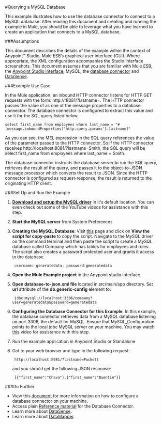 #Querying a MySQL Database

This example illustrates how to use the database connector to connect to a MySQL database. After reading this document and creating and running the example in Mule, you should be able to leverage what you have learned to create an application that connects to a MySQL database.


###Assumptions

This document describes the details of the example within the context of Anypoint™ Studio, Mule ESB’s graphical user interface (GUI). Where appropriate, the XML configuration accompanies the Studio interface screenshots. This document assumes that you are familiar with Mule ESB, the [Anypoint Studio interface](http://www.mulesoft.org/documentation/display/current/Anypoint+Studio+Essentials), MySQL, the [database connector](http://www.mulesoft.org/documentation/display/current/Database+Connector) and [DataSense](http://www.mulesoft.org/documentation/display/current/Database+Connector).

###Example Use Case

In the Mule application, an inbound HTTP connector listens for HTTP GET requests with the form: http://<host>:8081/?lastname=<parameter>. The HTTP connector passes the value of <parameter> as one of the message properties to a database connector. The database connector is configured to extract this value and use it for the SQL query listed below.

	select first_name from employees where last_name = "#[message.inboundProperties['http.query.params'].lastname]" 

As you can see, the MEL expression in the SQL query references the value of the parameter passed to the HTTP connector. So if the HTTP connector receives http://localhost:8081/?lastname=Smith, the SQL query will be select first_name from employees where last_name = Smith.

The database connector instructs the database server to run the SQL query, retrieves the result of the query, and passes it to the object-to-JSON message processor which converts the result to JSON. Since the HTTP connector is configured as request-response, the result is returned to the originating HTTP client.

###Set Up and Run the Example

1. **[Download and setup the MySQL driver](http://dev.mysql.com/doc/refman/5.7/en/installing.html)** in it's default location. You can even check out some of the YouTube videos for assistance with this step.

2. **Start the MySQL server** from System Preferences
   

3. **Creating the MySQL Database**: Visit [this](http://www.mulesoft.org/documentation/display/current/Database+Connector+Examples#DatabaseConnectorExamples-script) page and click on **View the script for copy-paste** to copy the script. Navigate to the MySQL driver on the command terminal and then paste the script to create a MySQL database called Company which has tables for employees and roles. The script also creates a password protected user and grants it access to the database. 
   
        username: generatedata; password:generatedata
 
4. **Open the Mule Example project** in the Anypoint studio interface.
4. **Open database-to-json.xml file** located in src/main/app directory. Set **url** attribute of the **db:generic-config** element to:

		jdbc:mysql://localhost:3306/company?user=generatedata&password=generatedata

5. **Configuring the Database Connector for this Example**:
In this example, the database connector retrieves data from a MySQL database listening on port 3306, the default for MySQL. Ensure that MySQL_Configuration points to the local jdbc MySQL server on your machine. You may watch  [this](https://www.youtube.com/watch?v=9fqtSqngy1c) video for assistance with this step. 
 

6. Run the example application in Anypoint Studio or Standalone

7. Got to your web browser and type in the following request:
             
        http://localhost:8081/?lastname=Puckett
       
   and you should get the following JSON response:
       
        [{"first_name":"Chava"},{"first_name":"Quentin"}]
      


###Go Further

* View this [document](http://www.mulesoft.org/documentation/display/current/Database+Connector) for more information on how to configure a database connector on your machine.
* Access plain [Reference material](http://www.mulesoft.org/documentation/display/current/Database+Connector+Reference) for the Database Connector.
* Learn more about [DataSense](http://www.mulesoft.org/documentation/display/current/DataSense).
* Learn more about [DataMapper](http://www.mulesoft.org/documentation/display/current/Datamapper+User+Guide+and+Reference).
